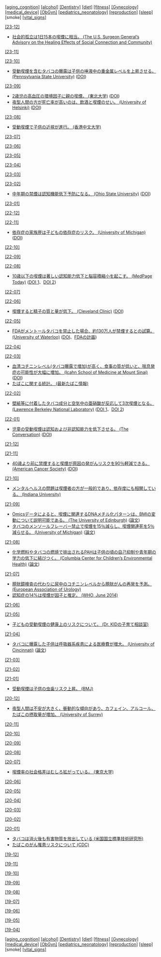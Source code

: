 [\[aging_cognition\]](aging_cognition.md) [\[alcohol\]](alcohol.md) [\[Dentistry\]](Dentistry.md) [\[diet\]](diet.md) [\[fitness\]](fitness.md) [\[Gynecology\]](Gynecology.md) [\[medical_device\]](medical_device.md) [\[ObGyn\]](ObGyn.md) [\[pediatrics_neonatology\]](pediatrics_neonatology.md) [\[reproduction\]](reproduction.md) [\[sleep\]](sleep.md) \[smoke\] [\[vital_signs\]](vital_signs.md)

[\[23-12\]](2312.md) 
* [社会的孤立は1日15本の喫煙に相当。 (The U.S. Surgeon General’s Advisory on the Healing Effects of Social Connection and Community)](https://www.hhs.gov/sites/default/files/surgeon-general-social-connection-advisory.pdf)

[\[23-11\]](2311.md) 

[\[23-10\]](2310.md) 
* [受動喫煙を含むタバコの曝露は子供の唾液中の重金属レベルを上昇させる。 (Pennsylvania State University)](https://management.ssri.psu.edu/news/2023-2023-06/tobacco-smoke-exposure-may-increase-heavy-metal-levels-children%E2%80%99s-saliva) ([DOI](https://doi.org/10.1038/s41370-023-00554-w))

[\[23-09\]](2309.md)
* [2歳児の高血圧の環境因子に親の喫煙。 (東北大学)](https://www.tohoku.ac.jp/japanese/newimg/pressimg/tohokuuniv-press20230905_02web2_eco.pdf) ([DOI](https://doi.org/10.1038/s41390-023-02796-8))
* [夜型人間の方が死亡率が高いのは、飲酒と喫煙のせい。 (University of Helsinki)](https://www.helsinki.fi/en/news/public-health/alcohol-and-smoking-blame-premature-deaths-among-night-owls) ([DOI](https://doi.org/10.1080/07420528.2023.2215342))

[\[23-08\]](2308.md)
* [受動喫煙で子供の近視が進行。 (香港中文大学)](https://doi.org/10.1001/jamanetworkopen.2023.13006)

[\[23-07\]](2307.md)

[\[23-06\]](2306.md)

[\[23-05\]](2305.md)

[\[23-04\]](2304.md)

[\[23-03\]](2303.md)

[\[23-02\]](2302.md)
* [中年期の禁煙は認知機能低下予防になる。 (Ohio State University)](https://cph.osu.edu/news/2022/12/smoking-increases-chances-mid-life-memory-loss-confusion) ([DOI](https://doi.org/10.3233/JAD-220501))

[\[23-01\]](2301.md)

[\[22-12\]](2212.md)

[\[22-11\]](2211.md)
* [依存症の家族歴は子どもの依存症のリスク。 (University of Michigan)](https://news.umich.edu/feeling-addicted-to-food-your-parents-drinking-habits-may-impact-your-risk/) ([DOI](https://doi.org/10.1037/adb0000870))

[\[22-10\]](2210.md)

[\[22-09\]](2209.md)

[\[22-08\]](2208.md)
* [10歳以下の喫煙は著しい認知能力低下と脳容積縮小を起こす。 (MedPage Today)](https://www.medpagetoday.com/pediatrics/preventivecare/100164) ([DOI 1](https://doi.org/10.1001/jamanetworkopen.2022.25991)、[DOI 2](https://doi.org/10.1001/jamanetworkopen.2022.26001))

[\[22-07\]](2207.md)

[\[22-06\]](2206.md)
* [喫煙すると精子の質と量が低下。 (Cleveland Clinic)](https://www.clevelandclinic.org/reproductiveresearchcenter/docs/publications/549_Sharma_et_al_Cigarette_Smoking_and_Semen_Quality.pdf) ([DOI](https://doi.org/10.1016/j.eururo.2016.04.010))

[\[22-05\]](2205.md)
* [FDAがメントールタバコを禁止した場合、約130万人が禁煙するとの試算。 (University of Waterloo)](https://uwaterloo.ca/news/media/more-million-smokers-likely-quit-after-us-bans-menthol) ([DOI](http://doi.org/10.1136/tobaccocontrol-2021-057227)、[FDAの計画](https://www.fda.gov/tobacco-products/products-ingredients-components/menthol-and-other-flavors-tobacco-products))

[\[22-04\]](2204.md)

[\[22-03\]](2203.md)
* [血清コチニンレベル(タバコ曝露で増加)が高く、食事の質が低いと、喘息発症の可能性が大幅に増加。 (Icahn School of Medicine at Mount Sinai)](https://www.eurekalert.org/news-releases/947130) ([DOI](https://doi.org/10.1513/AnnalsATS.202107-837OC))
* [たばこに関する統計。 (最新たばこ情報)](https://www.health-net.or.jp/tobacco/statistics/)

[\[22-02\]](2202.md)
* [壁紙等に付着したタバコ成分と空気中の亜硝酸が反応して3次喫煙となる。 (Lawrence Berkeley National Laboratory)](https://newscenter.lbl.gov/2013/06/20/berkeley-lab-confirms-thirdhand-smoke-causes-dna-damage/) ([DOI 1](https://doi.org/10.1073/pnas.0912820107)、[DOI 2](https://doi.org/10.1093/mutage/get013))

[\[22-01\]](2201.md)
* [児童の受動喫煙は認知および非認知能力を低下させる。 (The Conversation)](https://theconversation.com/children-whose-parents-smoke-have-lower-test-scores-and-more-behavioural-issues-than-kids-of-non-smokers-172601) ([DOI](https://doi.org/10.1016/j.ehb.2021.100978))

[\[21-12\]](2112.md)

[\[21-11\]](2111.md)
* [40歳より前に禁煙すると喫煙が原因の発がんリスクを90％軽減できる。 (American Cancer Society)](http://pressroom.cancer.org/SmokingAndCancer) ([DOI](https:///doi.org/10.1001/jamaoncol.2021.4949))

[\[21-10\]](2110.md)
* [メンタルヘルスの問題は喫煙者の方が一般的であり、依存度にも相関している。 (Indiana University)](https://addictions.iu.edu/news/maria-parker-study.html)

[\[21-09\]](2109.md)
* [Omicsデータによると、喫煙に関連するDNAメチル化パターンは、BMIの変動について説明可能である。 (The University of Edinburgh)](https://www.ed.ac.uk/mrc-human-genetics-unit/news-and-events/latest-news/effect-of-smoking-on-body-mass-index) ([論文](https://journals.plos.org/plosgenetics/article?id=10.1371/journal.pgen.1009750))
* [タバコのメンソールフレーバー禁止で喫煙を15％減らし、喫煙関連死を5％減らせる。 (University of Michigan)](https://news.umich.edu/menthol-ban-would-save-650000-lives-in-the-next-40-years/) ([論文](https://tobaccocontrol.bmj.com/content/early/2021/09/02/tobaccocontrol-2021-056604))

[\[21-08\]](2108.md)
* [化学燃料やタバコの燃焼で排出されるPAHは子供の頃の自己抑制や青年期の学力の低下に結びつく。 (Columbia Center for Children’s Environmental Health)](https://www.publichealth.columbia.edu/public-health-now/news/air-pollution-exposure-linked-poor-academics-childhood) ([論文](https://www.sciencedirect.com/science/article/abs/pii/S0013935121008641))

[\[21-07\]](2107.md)
* [膀胱鏡検査の代わりに尿中のコチニンレベルから膀胱がんの再発を予測。 (European Association of Urology)](https://eaucongress.uroweb.org/nicotine-by-product-can-predict-recurrence-of-cancer/)
* [認知症の14%は喫煙が因子と推定。 (WHO, June 2014)](https://apps.who.int/iris/bitstream/handle/10665/128041/WHO_NMH_PND_CIC_TKS_14.1_eng.pdf)

[\[21-06\]](2106.md)

[\[21-05\]](2105.md)
* [子どもの受動喫煙の健康上のリスクについて。 (Dr. KIDの子育て相談室)](https://ameblo.jp/doctor-kid/entry-12669973060.html)

[\[21-04\]](2104.md)
* [タバコに曝露した子供は呼吸器系疾患による医療費が増大。 (University of Cincinnati)](https://www.uc.edu/news/articles/2021/03/uc-study-finds-that-tobacco-smoke-exposed-children-utilize-emergency-and-urgent-care-services.html) ([論文](https://journals.plos.org/plosone/article?id=10.1371/journal.pone.0247179))

[\[21-03\]](2103.md)

[\[21-02\]](2102.md)

[\[21-01\]](2101.md)
* [受動喫煙は子供の虫歯リスク上昇。 (BMJ)](https://www.bmj.com/content/351/bmj.h5397)

[\[20-12\]](2012.md)
* [夜型人間は不安が大きく、衝動的な傾向があり、カフェイン、アルコール、たばこの摂取量が増加。 (University of Surrey)](https://www.surrey.ac.uk/news/young-people-who-go-bed-later-drink-and-smoke-more-due-their-impulsivity)

[\[20-11\]](2011.md)

[\[20-10\]](2010.md)

[\[20-09\]](2009.md)

[\[20-08\]](2008.md)

[\[20-07\]](2007.md)
* [喫煙率の社会格差はむしろ拡がっている。 (東京大学)](https://www.m.u-tokyo.ac.jp/news/admin/release_20200627.pdf)

[\[20-06\]](2006.md)

[\[20-05\]](2005.md)

[\[20-04\]](2004.md)

[\[20-03\]](2003.md)

[\[20-02\]](2002.md)

[\[20-01\]](2001.md)
* [タバコは消火後も有害物質を放出している (米国国立標準技術研究所)](https://www.nist.gov/news-events/news/2020/01/butt-emissions-study-finds-even-extinguished-cigarettes-give-toxins)
* [たばこのがん罹患リスクについて (CDC)](https://www.cdc.gov/cancer/tobacco/index.htm)

[\[19-12\]](1912.md)

[\[19-11\]](1911.md)

[\[19-10\]](1910.md)

[\[19-09\]](1909.md)

[\[19-08\]](1908.md)

[\[19-07\]](1907.md)

[\[19-06\]](1906.md)

[\[19-05\]](1905.md)

[\[19-04\]](1904.md)

[\[aging_cognition\]](aging_cognition.md) [\[alcohol\]](alcohol.md) [\[Dentistry\]](Dentistry.md) [\[diet\]](diet.md) [\[fitness\]](fitness.md) [\[Gynecology\]](Gynecology.md) [\[medical_device\]](medical_device.md) [\[ObGyn\]](ObGyn.md) [\[pediatrics_neonatology\]](pediatrics_neonatology.md) [\[reproduction\]](reproduction.md) [\[sleep\]](sleep.md) \[smoke\] [\[vital_signs\]](vital_signs.md)
